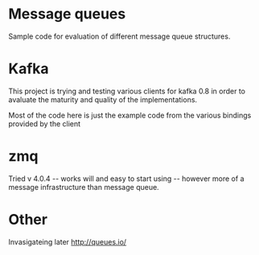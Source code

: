 Message queues
==========

Sample code for evaluation of different message queue structures.

Kafka
=====
This project is trying and testing various clients for kafka 0.8  in order to avaluate the maturity and quality of the implementations.

Most of the code here is just the example code from the various bindings provided by the client


zmq
====
Tried v 4.0.4 -- works will and easy to start using -- however more of a message infrastructure than message queue.


Other 
=====
Invasigateing later http://queues.io/
